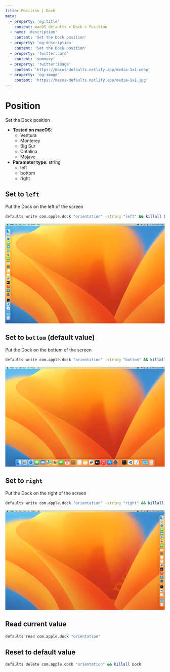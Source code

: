 ```yaml
---
title: Position | Dock
meta:
  - property: 'og:title'
    content: macOS defaults > Dock > Position
  - name: 'description'
    content: 'Set the Dock position'
  - property: 'og:description'
    content: 'Set the Dock position'
  - property: 'twitter:card'
    content: 'summary'
  - property: 'twitter:image'
    content: 'https://macos-defaults.netlify.app/media-1x1.webp'
  - property: 'og:image'
    content: 'https://macos-defaults.netlify.app/media-1x1.jpg'
---
```


# Position

Set the Dock position

<!-- break lists -->

- **Tested on macOS**:
  - Ventura
  - Monterey
  - Big Sur
  - Catalina
  - Mojave
- **Parameter type**: string
  - left
  - bottom
  - right

## Set to `left`

Put the Dock on the left of the screen

```bash
defaults write com.apple.dock "orientation" -string "left" && killall Dock
```

<img
  src="./images/orientation/left.png"
  alt="Example output with value set to left"
  width="740" height="463" style="height: auto"
/>

## Set to `bottom` (default value)

Put the Dock on the bottom of the screen

```bash
defaults write com.apple.dock "orientation" -string "bottom" && killall Dock
```

<img
  src="./images/orientation/bottom.png"
  alt="Example output with value set to bottom"
  width="740" height="463" style="height: auto"
/>

## Set to `right`

Put the Dock on the right of the screen

```bash
defaults write com.apple.dock "orientation" -string "right" && killall Dock
```

<img
  src="./images/orientation/right.png"
  alt="Example output with value set to right"
  width="740" height="463" style="height: auto"
/>

## Read current value

```bash
defaults read com.apple.dock "orientation"
```

## Reset to default value

```bash
defaults delete com.apple.dock "orientation" && killall Dock
```
